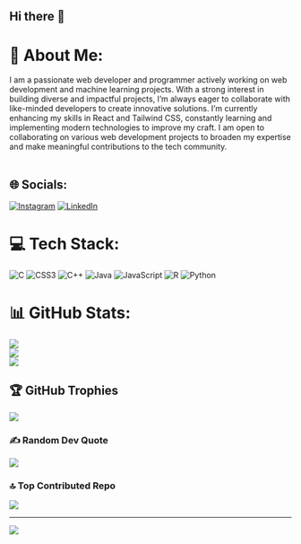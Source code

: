 ## Hi there 👋

# 💫 About Me:
I am a passionate web developer and programmer actively working on web development and machine learning projects. With a strong interest in building diverse and impactful projects, I’m always eager to collaborate with like-minded developers to create innovative solutions. I’m currently enhancing my skills in React and Tailwind CSS, constantly learning and implementing modern technologies to improve my craft. I am open to collaborating on various web development projects to broaden my expertise and make meaningful contributions to the tech community.<br><br>


## 🌐 Socials:
[![Instagram](https://img.shields.io/badge/Instagram-%23E4405F.svg?logo=Instagram&logoColor=white)](https://instagram.com/https://www.instagram.com/rishitha_kantamneni/) [![LinkedIn](https://img.shields.io/badge/LinkedIn-%230077B5.svg?logo=linkedin&logoColor=white)](https://linkedin.com/in/https://www.linkedin.com/in/boddeda-venkata-pavan-karthikeya-1a670b255/) 

# 💻 Tech Stack:
![C](https://img.shields.io/badge/c-%2300599C.svg?style=for-the-badge&logo=c&logoColor=white) ![CSS3](https://img.shields.io/badge/css3-%231572B6.svg?style=for-the-badge&logo=css3&logoColor=white) ![C++](https://img.shields.io/badge/c++-%2300599C.svg?style=for-the-badge&logo=c%2B%2B&logoColor=white) ![Java](https://img.shields.io/badge/java-%23ED8B00.svg?style=for-the-badge&logo=openjdk&logoColor=white) ![JavaScript](https://img.shields.io/badge/javascript-%23323330.svg?style=for-the-badge&logo=javascript&logoColor=%23F7DF1E) ![R](https://img.shields.io/badge/r-%23276DC3.svg?style=for-the-badge&logo=r&logoColor=white) ![Python](https://img.shields.io/badge/python-3670A0?style=for-the-badge&logo=python&logoColor=ffdd54)
# 📊 GitHub Stats:
![](https://github-readme-stats.vercel.app/api?username=BVPKARTHIKEYA&theme=dark&hide_border=false&include_all_commits=false&count_private=false)<br/>
![](https://github-readme-streak-stats.herokuapp.com/?user=BVPKARTHIKEYA&theme=dark&hide_border=false)<br/>
![](https://github-readme-stats.vercel.app/api/top-langs/?username=BVPKARTHIKEYA&theme=dark&hide_border=false&include_all_commits=false&count_private=false&layout=compact)

## 🏆 GitHub Trophies
![](https://github-profile-trophy.vercel.app/?username=BVPKARTHIKEYA&theme=radical&no-frame=false&no-bg=false&margin-w=4)

### ✍️ Random Dev Quote
![](https://quotes-github-readme.vercel.app/api?type=horizontal&theme=radical)

### 🔝 Top Contributed Repo
![](https://github-contributor-stats.vercel.app/api?username=BVPKARTHIKEYA&limit=5&theme=dark&combine_all_yearly_contributions=true)

---
[![](https://visitcount.itsvg.in/api?id=BVPKARTHIKEYA&icon=0&color=0)](https://visitcount.itsvg.in)

<!-- Proudly created with GPRM ( https://gprm.itsvg.in ) -->
